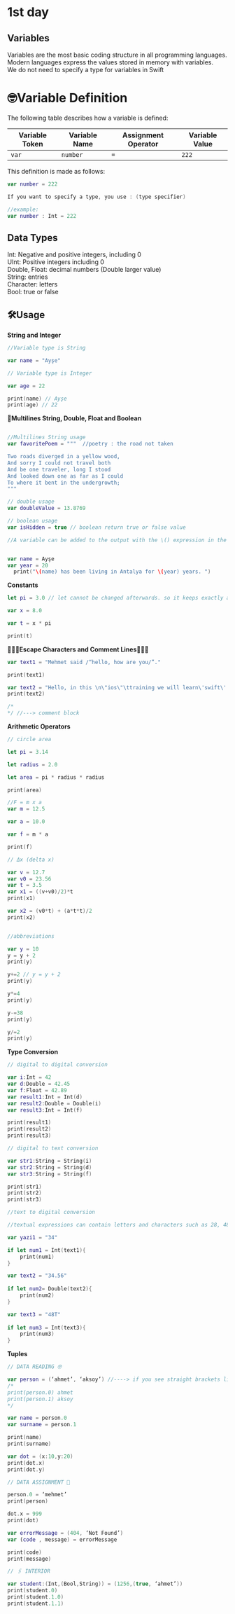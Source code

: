 # 1st day

## Variables
Variables are the most basic coding structure in all programming languages.  
Modern languages express the values stored in memory with variables.  
We do not need to specify a type for variables in Swift  


# 🤓Variable Definition

The following table describes how a variable is defined:

| Variable Token     | Variable Name | Assignment Operator | Variable Value  |
|--------------------|--------------|----------------------|-----------------|
| `var`              | `number`     | `=`                  | `222`            |


This definition is made as follows:
```swift
var number = 222

If you want to specify a type, you use : (type specifier)

//example: 
var number : Int = 222
```
## Data Types

Int: Negative and positive integers, including 0    
UInt: Positive integers including 0  
Double, Float: decimal numbers (Double larger value)  
String: entries  
Character: letters  
Bool: true or false  


## 🛠️Usage 

**String and Integer**

```swift
//Variable type is String

var name = "Ayşe"

// Variable type is Integer

var age = 22

print(name) // Ayşe
print(age) // 22
```

**📝Multilines String, Double, Float and Boolean**
```swift

//Multilines String usage
var favoritePoem = """  //poetry : the road not taken 

Two roads diverged in a yellow wood,
And sorry I could not travel both
And be one traveler, long I stood
And looked down one as far as I could
To where it bent in the undergrowth;
"""

// double usage
var doubleValue = 13.8769

// boolean usage
var isHidden = true // boolean return true or false value
```

```swift
//A variable can be added to the output with the \() expression in the string expression


var name = Ayşe
var year = 20
  print("\(name) has been living in Antalya for \(year) years. ")
```

**Constants**

```swift
let pi = 3.0 // let cannot be changed afterwards. so it keeps exactly as much space in memory as needed. it is advantageous to define variables that we will not change later with let.

var x = 8.0

var t = x * pi

print(t)
```

**🏃🏻‍♀️Escape Characters and Comment Lines🏃🏻‍♀** 

```swift
var text1 = "Mehmet said /“hello, how are you/”."

print(text1)

var text2 = "Hello, in this \n\"ios\"\ttraining we will learn\'swift\' language."
print(text2)

/*
*/ //---> comment block
```

**Arithmetic Operators**

```swift
// circle area

let pi = 3.14

let radius = 2.0

let area = pi * radius * radius

print(area)

//F = m x a
var m = 12.5

var a = 10.0

var f = m * a

print(f)

// Δx (delta x)

var v = 12.7
var v0 = 23.56
var t = 3.5
var x1 = ((v+v0)/2)*t
print(x1)

var x2 = (v0*t) + (a*t*t)/2
print(x2)


//abbreviations

var y = 10
y = y + 2
print(y)

y+=2 // y = y + 2
print(y)

y*=4
print(y)

y-=38
print(y)

y/=2
print(y)

```
**Type Conversion**

```swift
// digital to digital conversion

var i:Int = 42
var d:Double = 42.45
var f:Float = 42.89
var result1:Int = Int(d)
var result2:Double = Double(i)
var result3:Int = Int(f)

print(result1)
print(result2)
print(result3)

// digital to text conversion

var str1:String = String(i)
var str2:String = String(d)
var str3:String = String(f)

print(str1)
print(str2)
print(str3)

//text to digital conversion

//textual expressions can contain letters and characters such as 28, 48t, +90543, h5423, so we should check them with the ‘if let’ structure.

var yazi1 = "34"

if let num1 = Int(text1){
    print(num1)
}

var text2 = "34.56"
 
if let num2= Double(text2){
    print(num2)
}

var text3 = "48T"
 
if let num3 = Int(text3){
    print(num3)
}
```

**Tuples**

```swift
// DATA READING 🤓

var person = (‘ahmet’, ‘aksoy’) //----> if you see straight brackets like this, understand that it is tuples😉!!!
/*
print(person.0) ahmet
print(person.1) aksoy
*/

var name = person.0
var surname = person.1

print(name)
print(surname)

var dot = (x:10,y:20)
print(dot.x)
print(dot.y)

// DATA ASSIGNMENT 📎

person.0 = ‘mehmet’
print(person)

dot.x = 999
print(dot)

var errorMessage = (404, ‘Not Found’)
var (code , message) = errorMessage

print(code)
print(message)

// 🖇 INTERIOR

var student:(Int,(Bool,String)) = (1256,(true, ‘ahmet’))
print(student.0)
print(student.1.0)
print(student.1.1)
```















